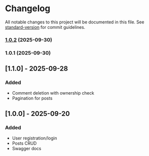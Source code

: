 # Changelog

All notable changes to this project will be documented in this file. See [standard-version](https://github.com/conventional-changelog/standard-version) for commit guidelines.

### [1.0.2](https://github.com/Aashishkushwaha/blogs-api/compare/v1.0.1...v1.0.2) (2025-09-30)

### 1.0.1 (2025-09-30)

## [1.1.0] - 2025-09-28
### Added
- Comment deletion with ownership check
- Pagination for posts

## [1.0.0] - 2025-09-20
### Added
- User registration/login
- Posts CRUD
- Swagger docs
